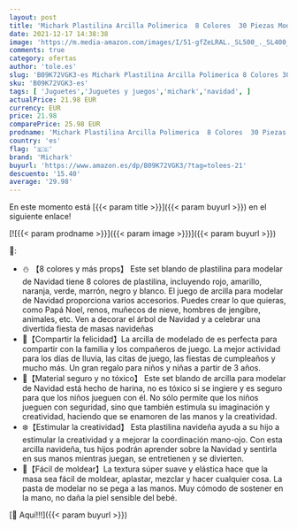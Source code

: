 ```yaml
---
layout: post
title: 'Michark Plastilina Arcilla Polimerica  8 Colores  30 Piezas Modelado de Color Arcilla para Niños con Tema Navidad Material de Calidad alimentaria  El Regalo Ideal para Navidad'
date: 2021-12-17 14:38:38
image: 'https://m.media-amazon.com/images/I/51-gfZeLRAL._SL500_._SL400_.jpg'
comments: true
category: ofertas
author: 'tole.es'
slug: 'B09K72VGK3-es Michark Plastilina Arcilla Polimerica 8 Colores 30 Piezas...'
sku: 'B09K72VGK3-es'
tags: [ 'Juguetes','Juguetes y juegos','michark','navidad', ]
actualPrice: 21.98 EUR
currency: EUR
price: 21.98
comparePrice: 25.98 EUR
prodname: 'Michark Plastilina Arcilla Polimerica  8 Colores  30 Piezas Modelado de Color Arcilla para Niños con Tema Navidad Material de Calidad alimentaria  El Regalo Ideal para Navidad'
country: 'es'
flag: '🇪🇸'
brand: 'Michark'
buyurl: 'https://www.amazon.es/dp/B09K72VGK3/?tag=tolees-21'
descuento: '15.40'
average: '29.98'
---
```


En este momento está [{{< param title >}}]({{< param buyurl >}}) en el siguiente enlace!

[![{{< param prodname >}}]({{< param image >}})]({{< param buyurl >}})

🔎:

- ⛄ 【8 colores y más props】 Este set blando de plastilina para modelar de Navidad tiene 8 colores de plastilina, incluyendo rojo, amarillo, naranja, verde, marrón, negro y blanco. El juego de arcilla para modelar de Navidad proporciona varios accesorios. Puedes crear lo que quieras, como Papá Noel, renos, muñecos de nieve, hombres de jengibre, animales, etc. Ven a decorar el árbol de Navidad y a celebrar una divertida fiesta de masas navideñas
- 🎁【Compartir la felicidad】La arcilla de modelado de es perfecta para compartir con la familia y los compañeros de juego. La mejor actividad para los días de lluvia, las citas de juego, las fiestas de cumpleaños y mucho más. Un gran regalo para niños y niñas a partir de 3 años.
- 🎄【Material seguro y no tóxico】 Este set blando de arcilla para modelar de Navidad está hecho de harina, no es tóxico si se ingiere y es seguro para que los niños jueguen con él. No sólo permite que los niños jueguen con seguridad, sino que también estimula su imaginación y creatividad, haciendo que se enamoren de las manos y la creatividad.
- ❄️【Estimular la creatividad】 Esta plastilina navideña ayuda a su hijo a estimular la creatividad y a mejorar la coordinación mano-ojo. Con esta arcilla navideña, tus hijos podrán aprender sobre la Navidad y sentirla en sus manos mientras juegan, se entretienen y se divierten.
- 🎅【Fácil de moldear】La textura súper suave y elástica hace que la masa sea fácil de moldear, aplastar, mezclar y hacer cualquier cosa. La pasta de modelar no se pega a las manos. Muy cómodo de sostener en la mano, no daña la piel sensible del bebé.

[🛒 Aquí!!!]({{< param buyurl >}})
